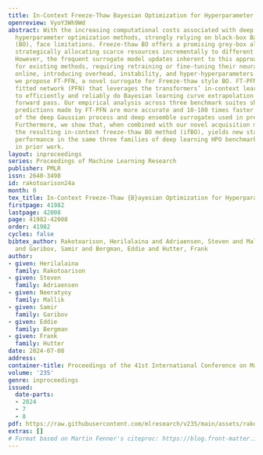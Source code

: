 ```yaml
---
title: In-Context Freeze-Thaw Bayesian Optimization for Hyperparameter Optimization
openreview: VyoY3Wh9Wd
abstract: With the increasing computational costs associated with deep learning, automated
  hyperparameter optimization methods, strongly relying on black-box Bayesian optimization
  (BO), face limitations. Freeze-thaw BO offers a promising grey-box alternative,
  strategically allocating scarce resources incrementally to different configurations.
  However, the frequent surrogate model updates inherent to this approach pose challenges
  for existing methods, requiring retraining or fine-tuning their neural network surrogates
  online, introducing overhead, instability, and hyper-hyperparameters. In this work,
  we propose FT-PFN, a novel surrogate for Freeze-thaw style BO. FT-PFN is a prior-data
  fitted network (PFN) that leverages the transformers’ in-context learning ability
  to efficiently and reliably do Bayesian learning curve extrapolation in a single
  forward pass. Our empirical analysis across three benchmark suites shows that the
  predictions made by FT-PFN are more accurate and 10-100 times faster than those
  of the deep Gaussian process and deep ensemble surrogates used in previous work.
  Furthermore, we show that, when combined with our novel acquisition mechanism (MFPI-random),
  the resulting in-context freeze-thaw BO method (ifBO), yields new state-of-the-art
  performance in the same three families of deep learning HPO benchmarks considered
  in prior work.
layout: inproceedings
series: Proceedings of Machine Learning Research
publisher: PMLR
issn: 2640-3498
id: rakotoarison24a
month: 0
tex_title: In-Context Freeze-Thaw {B}ayesian Optimization for Hyperparameter Optimization
firstpage: 41982
lastpage: 42008
page: 41982-42008
order: 41982
cycles: false
bibtex_author: Rakotoarison, Herilalaina and Adriaensen, Steven and Mallik, Neeratyoy
  and Garibov, Samir and Bergman, Eddie and Hutter, Frank
author:
- given: Herilalaina
  family: Rakotoarison
- given: Steven
  family: Adriaensen
- given: Neeratyoy
  family: Mallik
- given: Samir
  family: Garibov
- given: Eddie
  family: Bergman
- given: Frank
  family: Hutter
date: 2024-07-08
address:
container-title: Proceedings of the 41st International Conference on Machine Learning
volume: '235'
genre: inproceedings
issued:
  date-parts:
  - 2024
  - 7
  - 8
pdf: https://raw.githubusercontent.com/mlresearch/v235/main/assets/rakotoarison24a/rakotoarison24a.pdf
extras: []
# Format based on Martin Fenner's citeproc: https://blog.front-matter.io/posts/citeproc-yaml-for-bibliographies/
---
```

